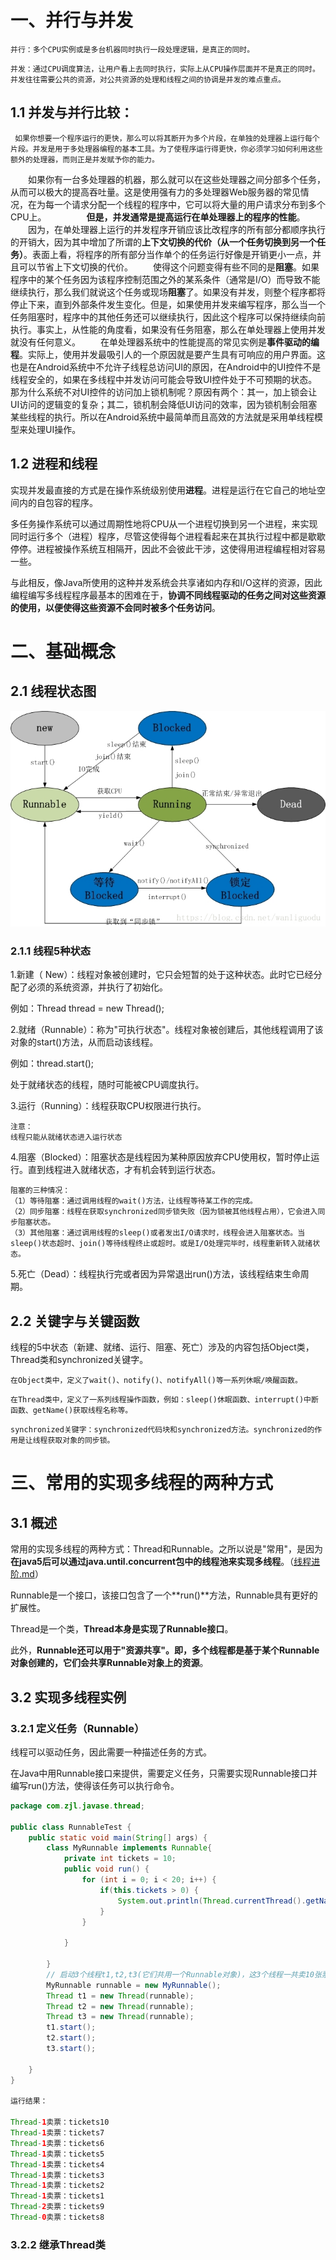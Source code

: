 # 一、并行与并发

```
并行：多个CPU实例或是多台机器同时执行一段处理逻辑，是真正的同时。
```

```
并发：通过CPU调度算法，让用户看上去同时执行，实际上从CPU操作层面并不是真正的同时。
并发往往需要公共的资源，对公共资源的处理和线程之间的协调是并发的难点重点。
```

## 1.1 并发与并行比较：

 	 如果你想要一个程序运行的更快，那么可以将其断开为多个片段，在单独的处理器上运行每个片段。并发是用于多处理器编程的基本工具。为了使程序运行得更快，你必须学习如何利用这些额外的处理器，而则正是并发赋予你的能力。
  如果你有一台多处理器的机器，那么就可以在这些处理器之间分部多个任务，从而可以极大的提高吞吐量。这是使用强有力的多处理器Web服务器的常见情况，在为每一个请求分配一个线程的程序中，它可以将大量的用户请求分布到多个CPU上。
  
  **但是，并发通常是提高运行在单处理器上的程序的性能**。
  
  因为，在单处理器上运行的并发程序开销应该比改程序的所有部分都顺序执行的开销大，因为其中增加了所谓的**上下文切换的代价（从一个任务切换到另一个任务）**。表面上看，将程序的所有部分当作单个的任务运行好像是开销更小一点，并且可以节省上下文切换的代价。
  使得这个问题变得有些不同的是**阻塞**。如果程序中的某个任务因为该程序控制范围之外的某系条件（通常是I/O）而导致不能继续执行，那么我们就说这个任务或现场**阻塞**了。如果没有并发，则整个程序都将停止下来，直到外部条件发生变化。但是，如果使用并发来编写程序，那么当一个任务阻塞时，程序中的其他任务还可以继续执行，因此这个程序可以保持继续向前执行。事实上，从性能的角度看，如果没有任务阻塞，那么在单处理器上使用并发就没有任何意义。
  在单处理器系统中的性能提高的常见实例是**事件驱动的编程**。实际上，使用并发最吸引人的一个原因就是要产生具有可响应的用户界面。这也是在Android系统中不允许子线程总访问UI的原因，在Android中的UI控件不是线程安全的，如果在多线程中并发访问可能会导致UI控件处于不可预期的状态。那为什么系统不对UI控件的访问加上锁机制呢？原因有两个：其一，加上锁会让UI访问的逻辑变的复杂；其二，锁机制会降低UI访问的效率，因为锁机制会阻塞某些线程的执行。所以在Android系统中最简单而且高效的方法就是采用单线程模型来处理UI操作。

## 1.2 进程和线程

​	实现并发最直接的方式是在操作系统级别使用**进程**。进程是运行在它自己的地址空间内的自包容的程序。

​	多任务操作系统可以通过周期性地将CPU从一个进程切换到另一个进程，来实现同时运行多个（进程）程序，尽管这使得每个进程看起来在其执行过程中都是歇歇停停。进程被操作系统互相隔开，因此不会彼此干涉，这使得用进程编程相对容易一些。

​	与此相反，像Java所使用的这种并发系统会共享诸如内存和I/O这样的资源，因此编程编写多线程程序最基本的困难在于，**协调不同线程驱动的任务之间对这些资源的使用，以便使得这些资源不会同时被多个任务访问**。

# 二、基础概念

## 2.1 线程状态图

![](线程状态图.jpg)

### 2.1.1 线程5种状态

1.新建（ New）：线程对象被创建时，它只会短暂的处于这种状态。此时它已经分配了必须的系统资源，并执行了初始化。

例如：Thread  thread = new Thread();

2.就绪（Runnable）：称为"可执行状态"。线程对象被创建后，其他线程调用了该对象的start()方法，从而启动该线程。

例如：thread.start();

处于就绪状态的线程，随时可能被CPU调度执行。

3.运行（Running）：线程获取CPU权限进行执行。

```
注意：
线程只能从就绪状态进入运行状态
```

 4.阻塞（Blocked）：阻塞状态是线程因为某种原因放弃CPU使用权，暂时停止运行。直到线程进入就绪状态，才有机会转到运行状态。

```
阻塞的三种情况：
（1）等待阻塞：通过调用线程的wait()方法，让线程等待某工作的完成。
（2）同步阻塞：线程在获取synchronized同步锁失败（因为锁被其他线程占用），它会进入同步阻塞状态。
（3）其他阻塞：通过调用线程的sleep()或者发出I/O请求时，线程会进入阻塞状态。当sleep()状态超时、join()等待线程终止或超时。或是I/O处理完毕时，线程重新转入就绪状态。
```

5.死亡（Dead）：线程执行完或者因为异常退出run()方法，该线程结束生命周期。

## 2.2 关键字与关键函数

线程的5中状态（新建、就绪、运行、阻塞、死亡）涉及的内容包括Object类，Thread类和synchronized关键字。

```
在Object类中，定义了wait()、notify()、notifyAll()等一系列休眠/唤醒函数。
```

```
在Thread类中，定义了一系列线程操作函数，例如：sleep()休眠函数、interrupt()中断函数、getName()获取线程名称等。
```

```
synchronized关键字：synchronized代码块和synchronized方法。synchronized的作用是让线程获取对象的同步锁。
```

# 三、常用的实现多线程的两种方式

## 3.1 概述

常用的实现多线程的两种方式：Thread和Runnable。之所以说是"常用"，是因为**在java5后可以通过java.until.concurrent包中的线程池来实现多线程**。（[线程进阶.md]( [线程进阶.md](线程进阶.md) )）

Runnable是一个接口，该接口包含了一个**run()**方法，Runnable具有更好的扩展性。

Thread是一个类，**Thread本身是实现了Runnable接口**。

此外，**Runnable还可以用于"资源共享"。即，多个线程都是基于某个Runnable对象创建的，它们会共享Runnable对象上的资源**。

## 3.2 实现多线程实例

### 3.2.1 定义任务（Runnable）

线程可以驱动任务，因此需要一种描述任务的方式。

在Java中用Runnable接口来提供，需要定义任务，只需要实现Runnable接口并编写run()方法，使得该任务可以执行命令。

```java
package com.zjl.javase.thread;

public class RunnableTest {
	public static void main(String[] args) {
		class MyRunnable implements Runnable{
			private int tickets = 10;
			public void run() {
				for (int i = 0; i < 20; i++) {
					if(this.tickets > 0) {
						System.out.println(Thread.currentThread().getName()+ "卖票：	   			tickets"+this.tickets --);
					}
				}
				
			}
			
		}
        // 启动3个线程t1,t2,t3(它们共用一个Runnable对象)，这3个线程一共卖10张票！这说明它们是共享了	MyRunnable接口的。
		MyRunnable runnable = new MyRunnable();
		Thread t1 = new Thread(runnable);
		Thread t2 = new Thread(runnable);
		Thread t3 = new Thread(runnable);
		t1.start();
		t2.start();
		t3.start();
		
	}
}

运行结果：

Thread-1卖票：tickets10
Thread-1卖票：tickets7
Thread-1卖票：tickets6
Thread-1卖票：tickets5
Thread-1卖票：tickets4
Thread-1卖票：tickets3
Thread-1卖票：tickets2
Thread-1卖票：tickets1
Thread-2卖票：tickets9
Thread-0卖票：tickets8

```

### 3.2.2 继承Thread类